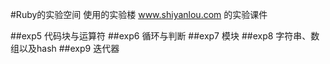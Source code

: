 #Ruby的实验空间
使用的实验楼 www.shiyanlou.com 的实验课件

##exp5 代码块与运算符
##exp6 循环与判断
##exp7 模块
##exp8 字符串、数组以及hash
##exp9 迭代器